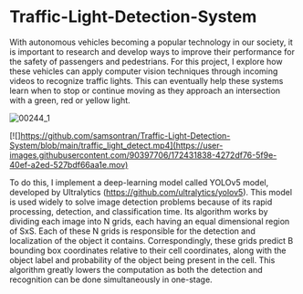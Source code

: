 # Traffic-Light-Detection-System

With autonomous vehicles becoming a popular technology in our society, it is important to research and develop ways to improve their performance for the safety of passengers and pedestrians. For this project, I explore how these vehicles can apply computer vision techniques through incoming videos to recognize traffic lights. This can eventually help these systems learn when to stop or continue moving as they approach an intersection with a green, red or yellow light. 

![00244_1](https://user-images.githubusercontent.com/90397706/173420269-3ac644c4-f30d-499e-878e-7e8fc30c67dc.jpg)

[![]https://github.com/samsontran/Traffic-Light-Detection-System/blob/main/traffic_light_detect.mp4](https://user-images.githubusercontent.com/90397706/172431838-4272df76-5f9e-40ef-a2ed-527bdf66aa1e.mov)

To do this, I implement a deep-learning model called YOLOv5 model, developed by Ultralytics (https://github.com/ultralytics/yolov5). This model is used widely to solve image detection problems because of its rapid processing, detection, and classification time. Its algorithm works by dividing each image into N grids, each having an equal dimensional region of SxS. Each of these N grids is responsible for the detection and localization of the object it contains. Correspondingly, these grids predict B bounding box coordinates relative to their cell coordinates, along with the object label and probability of the object being present in the cell. This algorithm greatly lowers the computation as both the detection and recognition can be done simultaneously in one-stage. 

